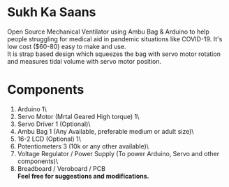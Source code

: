 # Sukh Ka Saans
Open Source Mechanical Ventilator using Ambu Bag &amp; Arduino to help people struggling for medical aid in pandemic situations like COVID-19. It's low cost ($60-80) easy to make and use.\
It is strap based design which squeezes the bag with servo motor rotation and measures tidal volume with servo motor position.
# Components
1. Arduino 1\
2. Servo Motor (Mrtal Geared High torque) 1\
3. Servo Driver 1 (Optional)\
4. Ambu Bag 1 (Any Available, preferable medium or adult size)\
5. 16-2 LCD (Optional) 1\
6. Potentiometers 3 (10k or any other available)\
7. Voltage Regulator / Power Supply (To power Arduino, Servo and other components)\
8. Breadboard / Veroboard / PCB
\
**Feel free for suggestions and modifications.**
